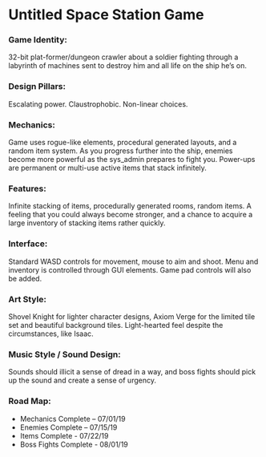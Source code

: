 # Untitled Space Station Game
<h3>Game Identity:</h3>
  <p>32-bit plat-former/dungeon crawler about a soldier fighting through a labyrinth of machines sent to destroy him and all life on the ship he’s on.

<h3>Design Pillars:</h3>
  <p>Escalating power. Claustrophobic. Non-linear choices.

<h3>Mechanics:</h3>
  <p>Game uses rogue-like elements, procedural generated layouts, and a random item system. As you progress further into the ship, enemies become more powerful as the sys_admin prepares to fight you. Power-ups are permanent or multi-use active items that stack infinitely.

<h3>Features:</h3>
  <p>Infinite stacking of items, procedurally generated rooms, random items. A feeling that you could always become stronger, and a chance to acquire a large inventory of stacking items rather quickly.

<h3>Interface:</h3>
  <p>Standard WASD controls for movement, mouse to aim and shoot. Menu and inventory is controlled through GUI elements. Game pad controls will also be added.

<h3>Art Style:</h3>
  <p>Shovel Knight for lighter character designs, Axiom Verge for the limited tile set and beautiful background tiles. Light-hearted feel despite the circumstances, like Isaac.

<h3>Music Style / Sound Design:</h3>
  <p>Sounds should illicit a sense of dread in a way, and boss fights should pick up the sound and create a sense of urgency.

<h3>Road Map:</h3>
<ul>
  <li>Mechanics Complete – 07/01/19</li>
  <li>Enemies Complete – 07/15/19</li>
  <li>Items Complete - 07/22/19</li>
  <li>Boss Fights Complete - 08/01/19</li>
</ul>
